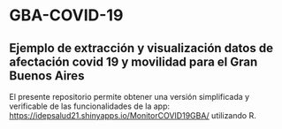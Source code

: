 # GBA-COVID-19
## Ejemplo de extracción y visualización datos de afectación covid 19 y movilidad para el Gran Buenos Aires
El presente repositorio permite obtener una versión simplificada y verificable de las funcionalidades de la app: https://idepsalud21.shinyapps.io/MonitorCOVID19GBA/
utilizando R.
